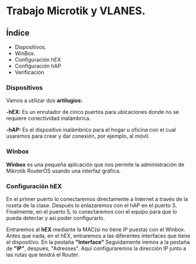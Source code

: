 # Trabajo Microtik y VLANES.

## Índice

<ul>
  
<li type="disc">Dispositivos.</li>

<li type="disc">WinBox.</li>

<li type="disc">Configuración hEX</li>

<li type="disc">Configuración hAP</li>

<li type="disc">Verificación</li>

</ul>

### Dispositivos

Vamos a utilizar dos **artilugios:**

**-hEX:** Es un enrutador de cinco puertos para ubicaciones donde no se requiere conectividad inalámbrica.

**-hAP:** Es el dispositivo inalámbrico para el hogar u oficina con el cual usaremos para crear y dar conexión, por ejemplo, al móvil.

### Winbox

**Winbox** es una pequeña aplicación que nos permite la administración de Mikrotik RouterOS usando una interfaz gráfica.

### Configuración hEX
En el primer puerto  lo conectaremos directamente a Internet a través de la roseta de la clase. Después lo enlazaremos con el hAP en el puerto 3. Finalmente, en el puerto 5, lo conectaremos con el equipo para que lo pueda detectar y así poder configurarlo.

Entraremos al **hEX** mediante la MAC(si no tiene IP puesta) con el Winbox.
Antes que nada, en el hEX, entraremos a las diferentes interfaces que tiene el dispositivo. En la pestaña **"Interface"** 
Seguidamente iremos a la pestaña de **"IP"**, después, "Adresses". Aquí configuraremos la dirección IP junto a las rutas que tendrá el Router.
